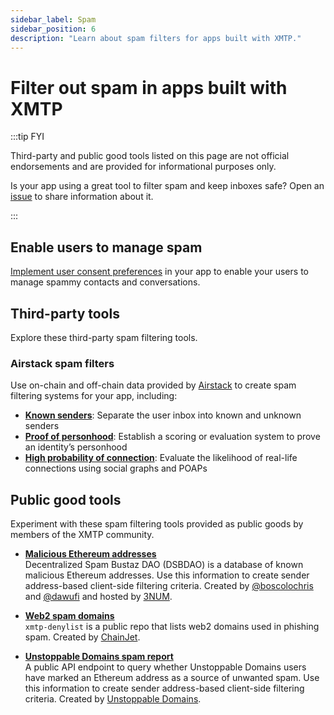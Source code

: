 ```yaml
---
sidebar_label: Spam
sidebar_position: 6
description: "Learn about spam filters for apps built with XMTP."
---
```


# Filter out spam in apps built with XMTP

:::tip FYI

Third-party and public good tools listed on this page are not official endorsements and are provided for informational purposes only. 

Is your app using a great tool to filter spam and keep inboxes safe? Open an [issue](https://github.com/xmtp/xmtp-dot-org/issues) to share information about it.

:::

## Enable users to manage spam

[Implement user consent preferences](/docs/build/user-consent) in your app to enable your users to manage spammy contacts and conversations.

## Third-party tools

Explore these third-party spam filtering tools.

### Airstack spam filters

Use on-chain and off-chain data provided by [Airstack](https://www.airstack.xyz/) to create spam filtering systems for your app, including:

- [**Known senders**](https://docs.airstack.xyz/airstack-docs-and-faqs/guides/xmtp/spam-filters/known-senders): Separate the user inbox into known and unknown senders
- [**Proof of personhood**](https://docs.airstack.xyz/airstack-docs-and-faqs/guides/xmtp/spam-filters/proof-of-personhood): Establish a scoring or evaluation system to prove an identity’s personhood
- [**High probability of connection**](https://docs.airstack.xyz/airstack-docs-and-faqs/guides/xmtp/spam-filters/high-probability-of-connection): Evaluate the likelihood of real-life connections using social graphs and POAPs
  
## Public good tools

Experiment with these spam filtering tools provided as public goods by members of the XMTP community.

- [**Malicious Ethereum addresses**](https://github.com/3numdao/dsbdao)  
  Decentralized Spam Bustaz DAO (DSBDAO) is a database of known malicious Ethereum addresses. Use this information to create sender address-based client-side filtering criteria. Created by [@boscolochris](https://twitter.com/boscolochris) and [@dawufi](https://warpcast.com/dawufi) and hosted by [3NUM](https://3num.co/).

- [**Web2 spam domains**](https://github.com/chainjet/xmtp-denylist)  
  `xmtp-denylist` is a public repo that lists web2 domains used in phishing spam. Created by [ChainJet](https://chainjet.io/).

- [**Unstoppable Domains spam report**](https://docs.unstoppabledomains.com/openapi/messaging-v1/#tag/Chat/paths/~1xmtp~1spam~1%7Baddress%7D/get)  
  A public API endpoint to query whether Unstoppable Domains users have marked an Ethereum address as a source of unwanted spam. Use this information to create sender address-based client-side filtering criteria. Created by [Unstoppable Domains](https://unstoppabledomains.com/).
